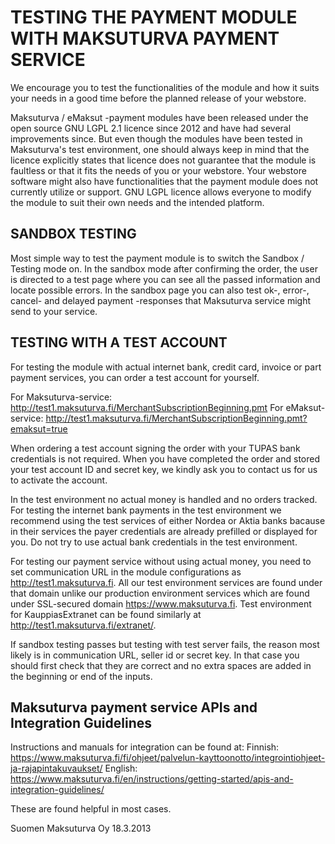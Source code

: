 TESTING THE PAYMENT MODULE WITH MAKSUTURVA PAYMENT SERVICE
==========================================================
We encourage you to test the functionalities of the module and how it suits your needs in a good time before the planned release of your webstore. 

Maksuturva / eMaksut -payment modules have been released under the open source GNU LGPL 2.1 licence since 2012 and have had several improvements since. But even though the modules have been tested in Maksuturva's test environment, one should always keep in mind that the licence explicitly states that licence does not guarantee that the module is faultless or that it fits the needs of you or your webstore. Your webstore software might also have functionalities that the payment module does not currently utilize or support. 
GNU LGPL licence allows everyone to modify the module to suit their own needs and the intended platform.


SANDBOX TESTING
---------------
Most simple way to test the payment module is to switch the Sandbox / Testing mode on. In the sandbox mode after confirming the order, the user is directed to a test page where you can see all the passed information and locate possible errors. In the sandbox page you can also test ok-, error-, cancel- and delayed payment -responses that Maksuturva service might send to your service.


TESTING WITH A TEST ACCOUNT
---------------------------
For testing the module with actual internet bank, credit card, invoice or part payment services, you can order a test account for yourself.

For Maksuturva-service: http://test1.maksuturva.fi/MerchantSubscriptionBeginning.pmt
For eMaksut-service: http://test1.maksuturva.fi/MerchantSubscriptionBeginning.pmt?emaksut=true

When ordering a test account signing the order with your TUPAS bank credentials is not required. When you have completed the order and stored your test account ID and secret key, we kindly ask you to contact us for us to activate the account.

In the test environment no actual money is handled and no orders tracked. For testing the internet bank payments in the test environment we recommend using the test services of either Nordea or Aktia banks bacause in their services the payer credentials are already prefilled or displayed for you. Do not try to use actual bank credentials in the test environment.

For testing our payment service without using actual money, you need to set communication URL in the module configurations as http://test1.maksuturva.fi. All our test environment services are found under that domain unlike our production environment services which are found under SSL-secured domain https://www.maksuturva.fi. Test environment for KauppiasExtranet can be found similarly at http://test1.maksuturva.fi/extranet/.


If sandbox testing passes but testing with test server fails, the reason most likely is in communication URL, seller id or secret key. In that case you should first check that they are correct and no extra spaces are added in the beginning or end of the inputs.


Maksuturva payment service APIs and Integration Guidelines
-------------------------------
Instructions and manuals for integration can be found at:
Finnish: https://www.maksuturva.fi/fi/ohjeet/palvelun-kayttoonotto/integrointiohjeet-ja-rajapintakuvaukset/
English: https://www.maksuturva.fi/en/instructions/getting-started/apis-and-integration-guidelines/

These are found helpful in most cases.

Suomen Maksuturva Oy
18.3.2013


